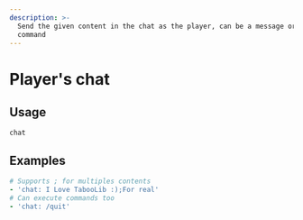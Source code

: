 ```yaml
---
description: >-
  Send the given content in the chat as the player, can be a message or a
  command
---
```


# Player's chat

## Usage

```text
chat
```

## Examples

```yaml
# Supports ; for multiples contents
- 'chat: I Love TabooLib :);For real'
# Can execute commands too
- 'chat: /quit'
```



